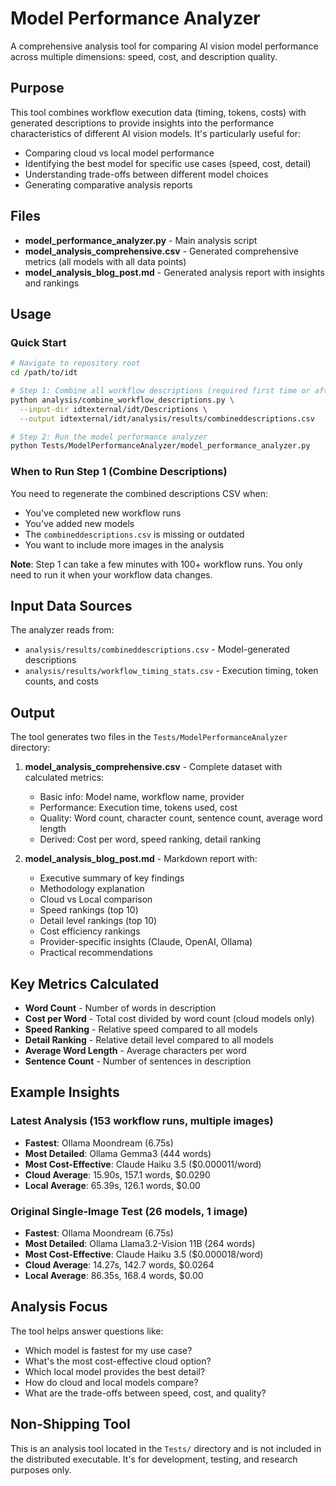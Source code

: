 # Model Performance Analyzer

A comprehensive analysis tool for comparing AI vision model performance across multiple dimensions: speed, cost, and description quality.

## Purpose

This tool combines workflow execution data (timing, tokens, costs) with generated descriptions to provide insights into the performance characteristics of different AI vision models. It's particularly useful for:

- Comparing cloud vs local model performance
- Identifying the best model for specific use cases (speed, cost, detail)
- Understanding trade-offs between different model choices
- Generating comparative analysis reports

## Files

- **model_performance_analyzer.py** - Main analysis script
- **model_analysis_comprehensive.csv** - Generated comprehensive metrics (all models with all data points)
- **model_analysis_blog_post.md** - Generated analysis report with insights and rankings

## Usage

### Quick Start

```bash
# Navigate to repository root
cd /path/to/idt

# Step 1: Combine all workflow descriptions (required first time or after new runs)
python analysis/combine_workflow_descriptions.py \
  --input-dir idtexternal/idt/Descriptions \
  --output idtexternal/idt/analysis/results/combineddescriptions.csv

# Step 2: Run the model performance analyzer
python Tests/ModelPerformanceAnalyzer/model_performance_analyzer.py
```

### When to Run Step 1 (Combine Descriptions)

You need to regenerate the combined descriptions CSV when:
- You've completed new workflow runs
- You've added new models
- The `combineddescriptions.csv` is missing or outdated
- You want to include more images in the analysis

**Note**: Step 1 can take a few minutes with 100+ workflow runs. You only need to run it when your workflow data changes.

## Input Data Sources

The analyzer reads from:
- `analysis/results/combineddescriptions.csv` - Model-generated descriptions
- `analysis/results/workflow_timing_stats.csv` - Execution timing, token counts, and costs

## Output

The tool generates two files in the `Tests/ModelPerformanceAnalyzer` directory:

1. **model_analysis_comprehensive.csv** - Complete dataset with calculated metrics:
   - Basic info: Model name, workflow name, provider
   - Performance: Execution time, tokens used, cost
   - Quality: Word count, character count, sentence count, average word length
   - Derived: Cost per word, speed ranking, detail ranking

2. **model_analysis_blog_post.md** - Markdown report with:
   - Executive summary of key findings
   - Methodology explanation
   - Cloud vs Local comparison
   - Speed rankings (top 10)
   - Detail level rankings (top 10)
   - Cost efficiency rankings
   - Provider-specific insights (Claude, OpenAI, Ollama)
   - Practical recommendations

## Key Metrics Calculated

- **Word Count** - Number of words in description
- **Cost per Word** - Total cost divided by word count (cloud models only)
- **Speed Ranking** - Relative speed compared to all models
- **Detail Ranking** - Relative detail level compared to all models
- **Average Word Length** - Average characters per word
- **Sentence Count** - Number of sentences in description

## Example Insights

### Latest Analysis (153 workflow runs, multiple images)
- **Fastest**: Ollama Moondream (6.75s)
- **Most Detailed**: Ollama Gemma3 (444 words)
- **Most Cost-Effective**: Claude Haiku 3.5 ($0.000011/word)
- **Cloud Average**: 15.90s, 157.1 words, $0.0290
- **Local Average**: 65.39s, 126.1 words, $0.00

### Original Single-Image Test (26 models, 1 image)
- **Fastest**: Ollama Moondream (6.75s)
- **Most Detailed**: Ollama Llama3.2-Vision 11B (264 words)
- **Most Cost-Effective**: Claude Haiku 3.5 ($0.000018/word)
- **Cloud Average**: 14.27s, 142.7 words, $0.0264
- **Local Average**: 86.35s, 168.4 words, $0.00

## Analysis Focus

The tool helps answer questions like:
- Which model is fastest for my use case?
- What's the most cost-effective cloud option?
- Which local model provides the best detail?
- How do cloud and local models compare?
- What are the trade-offs between speed, cost, and quality?

## Non-Shipping Tool

This is an analysis tool located in the `Tests/` directory and is not included in the distributed executable. It's for development, testing, and research purposes only.
